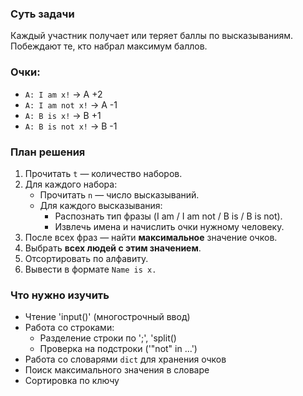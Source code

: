 ### Суть задачи
Каждый участник получает или теряет баллы по высказываниям. Побеждают те, кто набрал максимум баллов.

### Очки:
- `A: I am x!` → A +2
- `A: I am not x!` → A -1
- `A: B is x!` → B +1
- `A: B is not x!` → B -1

### План решения 

1. Прочитать `t` — количество наборов.
2. Для каждого набора:
   - Прочитать `n` — число высказываний.
   - Для каждого высказывания:
     - Распознать тип фразы (I am / I am not / B is / B is not).
     - Извлечь имена и начислить очки нужному человеку.
3. После всех фраз — найти **максимальное** значение очков.
4. Выбрать **всех людей с этим значением**.
5. Отсортировать по алфавиту.
6. Вывести в формате `Name is x.`

### Что нужно изучить 
- Чтение 'input()' (многострочный ввод) 
- Работа со строками: 
    - Разделение строки по ';', 'split()
    - Проверка на подстроки ('"not" in ...')
- Работа со словарями `dict` для хранения очков
- Поиск максимального значения в словаре
- Сортировка по ключу